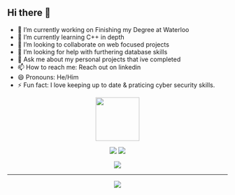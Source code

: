 ## Hi there 👋

<!--
**JacksonGlover/JacksonGlover** is a ✨ _special_ ✨ repository because its `README.md` (this file) appears on your GitHub profile.

Here are some ideas to get you started:
-->
- 🔭 I’m currently working on Finishing my Degree at Waterloo
- 🌱 I’m currently learning C++ in depth
- 👯 I’m looking to collaborate on web focused projects
- 🤔 I’m looking for help with furthering database skills
- 💬 Ask me about my personal projects that ive completed
- 📫 How to reach me: Reach out on linkedin
- 😄 Pronouns: He/Him
- ⚡ Fun fact: I love keeping up to date & praticing cyber security skills.


<div id="header" align="center">
  <img src="https://media.giphy.com/media/M9gbBd9nbDrOTu1Mqx/giphy.gif" width="100"/>
</div>
<p align="center">
  <a href="https://git.io/streak-stats"><img src="https://github-readme-streak-stats.herokuapp.com?user=JacksonGlover&theme=dark"/></a>
  <a> <img src="https://github-readme-stats.vercel.app/api?username=JacksonGlover&theme=dark"/></a>
</p>
<p align="center">
 <a> <img src="https://github-readme-stats.vercel.app/api/top-langs/?username=JacksonGlover&langs_count=7&theme=tokyonight"/></a>

</p>


  -----------------------
<p align="center">
  <a href="https://skillicons.dev">
    <img src="https://skillicons.dev/icons?i=js,html,cpp,rust,python,linux,windows,c,discord,git,github,postman,raspberrypi,tauri,ubuntu,vscode,visualstudio,wordpress&perline=9&theme=dark" />
  </a>
</p>
